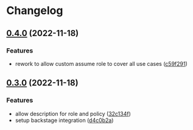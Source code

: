 # Changelog

## [0.4.0](https://github.com/padok-team/terraform-aws-iam/compare/v0.3.0...v0.4.0) (2022-11-18)


### Features

* rework to allow custom assume role to cover all use cases ([c59f291](https://github.com/padok-team/terraform-aws-iam/commit/c59f2910f86985142acd5882518f7944cd088871))

## [0.3.0](https://github.com/padok-team/terraform-aws-iam/compare/v0.2.0...v0.3.0) (2022-11-18)


### Features

* allow description for role and policy ([32c134f](https://github.com/padok-team/terraform-aws-iam/commit/32c134fcfde83962803410a13902b1c621623793))
* setup backstage integration ([d4c0b2a](https://github.com/padok-team/terraform-aws-iam/commit/d4c0b2a40a78b7944139675645f0bbc8b2dad12e))
